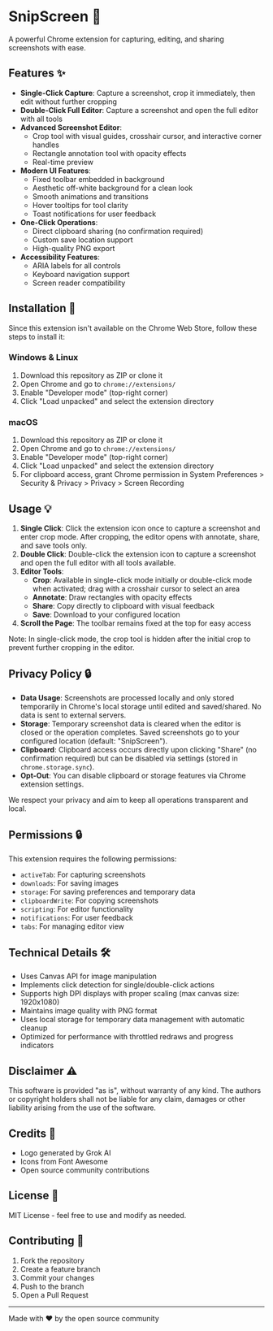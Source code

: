 # SnipScreen 📸

A powerful Chrome extension for capturing, editing, and sharing screenshots with ease.

## Features ✨

- **Single-Click Capture**: Capture a screenshot, crop it immediately, then edit without further cropping
- **Double-Click Full Editor**: Capture a screenshot and open the full editor with all tools
- **Advanced Screenshot Editor**:
  - Crop tool with visual guides, crosshair cursor, and interactive corner handles
  - Rectangle annotation tool with opacity effects
  - Real-time preview
- **Modern UI Features**:
  - Fixed toolbar embedded in background
  - Aesthetic off-white background for a clean look
  - Smooth animations and transitions
  - Hover tooltips for tool clarity
  - Toast notifications for user feedback
- **One-Click Operations**:
  - Direct clipboard sharing (no confirmation required)
  - Custom save location support
  - High-quality PNG export
- **Accessibility Features**:
  - ARIA labels for all controls
  - Keyboard navigation support
  - Screen reader compatibility

## Installation 🚀

Since this extension isn't available on the Chrome Web Store, follow these steps to install it:

### Windows & Linux
1. Download this repository as ZIP or clone it
2. Open Chrome and go to `chrome://extensions/`
3. Enable "Developer mode" (top-right corner)
4. Click "Load unpacked" and select the extension directory

### macOS
1. Download this repository as ZIP or clone it
2. Open Chrome and go to `chrome://extensions/`
3. Enable "Developer mode" (top-right corner)
4. Click "Load unpacked" and select the extension directory
5. For clipboard access, grant Chrome permission in System Preferences > Security & Privacy > Privacy > Screen Recording

## Usage 💡

1. **Single Click**: Click the extension icon once to capture a screenshot and enter crop mode. After cropping, the editor opens with annotate, share, and save tools only.
2. **Double Click**: Double-click the extension icon to capture a screenshot and open the full editor with all tools available.
3. **Editor Tools**:
   - **Crop**: Available in single-click mode initially or double-click mode when activated; drag with a crosshair cursor to select an area
   - **Annotate**: Draw rectangles with opacity effects
   - **Share**: Copy directly to clipboard with visual feedback
   - **Save**: Download to your configured location
4. **Scroll the Page**: The toolbar remains fixed at the top for easy access

Note: In single-click mode, the crop tool is hidden after the initial crop to prevent further cropping in the editor.

## Privacy Policy 🔒

- **Data Usage**: Screenshots are processed locally and only stored temporarily in Chrome's local storage until edited and saved/shared. No data is sent to external servers.
- **Storage**: Temporary screenshot data is cleared when the editor is closed or the operation completes. Saved screenshots go to your configured location (default: "SnipScreen").
- **Clipboard**: Clipboard access occurs directly upon clicking "Share" (no confirmation required) but can be disabled via settings (stored in `chrome.storage.sync`).
- **Opt-Out**: You can disable clipboard or storage features via Chrome extension settings.

We respect your privacy and aim to keep all operations transparent and local.

## Permissions 🔒

This extension requires the following permissions:
- `activeTab`: For capturing screenshots
- `downloads`: For saving images
- `storage`: For saving preferences and temporary data
- `clipboardWrite`: For copying screenshots
- `scripting`: For editor functionality
- `notifications`: For user feedback
- `tabs`: For managing editor view

## Technical Details 🛠️

- Uses Canvas API for image manipulation
- Implements click detection for single/double-click actions
- Supports high DPI displays with proper scaling (max canvas size: 1920x1080)
- Maintains image quality with PNG format
- Uses local storage for temporary data management with automatic cleanup
- Optimized for performance with throttled redraws and progress indicators

## Disclaimer ⚠️

This software is provided "as is", without warranty of any kind. The authors or copyright holders shall not be liable for any claim, damages or other liability arising from the use of the software.

## Credits 🙏

- Logo generated by Grok AI
- Icons from Font Awesome
- Open source community contributions

## License 📝

MIT License - feel free to use and modify as needed.

## Contributing 🤝

1. Fork the repository
2. Create a feature branch
3. Commit your changes
4. Push to the branch
5. Open a Pull Request

---
Made with ❤️ by the open source community
